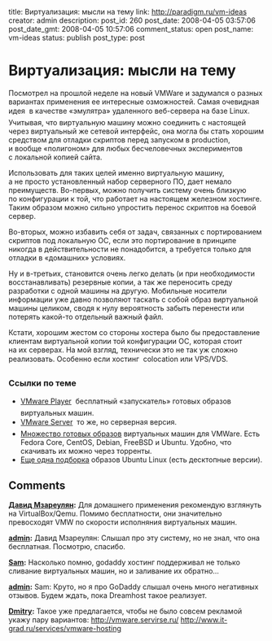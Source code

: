 title: Виртуализация: мысли на тему
link: http://paradigm.ru/vm-ideas
creator: admin
description: 
post_id: 260
post_date: 2008-04-05 03:57:06
post_date_gmt: 2008-04-05 10:57:06
comment_status: open
post_name: vm-ideas
status: publish
post_type: post

# Виртуализация: мысли на тему

Посмотрел на прошлой неделе на новый VMWare и задумался о разных вариантах применения ее интересные озможностей. Самая очевидная идея  в качестве «эмулятра» удаленного веб-сервера на базе Linux. Учитывая, что виртуальную машину можно соединить с настоящей через виртуальный же сетевой интерфейс, она могла бы стать хорошим средством для отладки скриптов перед запуском в production, и вообще «полигоном» для любых бесчеловечных экспериментов с локальной копией сайта.

Использовать для таких целей именно виртуальную машину, а не просто установленный набор серверного ПО, дает немало преимуществ. Во-первых, можно получить систему очень близкую по конфигурации к той, что работает на настоящем железном хостинге. Таким образом можно сильно упростить перенос скриптов на боевой сервер.

Во-вторых, можно избавить себя от задач, связанных с портированием скриптов под локальную ОС, если это портирование в принципе никогда в действительности не понадобится, а требуется только для отладки в «домашних» условиях.

Ну и в-третьих, становится очень легко делать (и при необходимости восстанавливать) резервные копии, а так же переносить среду разработки с одной машины на другую. Мобильные носители информации уже давно позволяют таскать с собой образ виртуальной машины целиком, сводя к нулу вероятность забыть перенести или потерять какой-то отдельный важный файл.

Кстати, хорошим жестом со стороны хостера было бы предоставление клиентам виртуальной копии той конфигурации ОС, которая стоит на их серверах. На мой взгляд, технически это не так уж сложно реализовать. Особенно если хостинг  colocation или VPS/VDS.

### Ссылки по теме

  * [VMware Player](http://www.vmware.com/products/player/)  бесплатный «запускатель» готовых образов виртуальных машин.
  * [VMware Server](http://www.vmware.com/products/server/)  то же, но серверная версия.
  * [Множество готовых образов](http://www.thoughtpolice.co.uk/vmware/) виртуальных машин для VMWare. Есть Fedora Core, CentOS, Debian, FreeBSD и Ubuntu. Удобно, что скачивать их можно через торренты.
  * [Еще одна подборка](http://isv-image.ubuntu.com/vmware/) образов Ubuntu Linux (есть десктопные версии).

## Comments

**[Давид Мзареулян](#483 "2008-04-05 06:36:54"):** Для домашнего применения рекомендую взглянуть на VirtualBox/Qemu. Помимо бесплатности, они значительно превосходят VMW по скорости исполняния виртуальных машин.

**[admin](#484 "2008-04-05 07:09:23"):** Давид Мзареулян: Слышал про эту систему, но не знал, что она бесплатная. Посмотрю, спасибо.

**[Sam](#490 "2008-04-06 05:39:19"):** Насколько помню, godaddy хостинг поддерживал не только сливание виртуальных машин, но и заливание их обратно...

**[admin](#491 "2008-04-06 07:13:46"):** Sam: Круто, но я про GoDaddy слышал очень много негативных отзывов. Будем ждать, пока Dreamhost такое реализует.

**[Dmitry](#25609 "2009-02-16 19:19:47"):** Такое уже предлагается, чтобы не было совсем рекламой укажу пару вариантов: http://vmware.servirse.ru/ http://www.it-grad.ru/services/vmware-hosting

